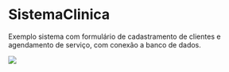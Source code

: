 # SistemaClinica
Exemplo sistema com formulário de cadastramento de clientes e agendamento de serviço, com conexão a banco de dados.

![](https://github.com/eduardo-rogerio/SistemaClinica/blob/main/Sistema%20de%20Cl%C3%ADnica.PNG)
